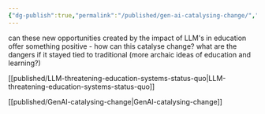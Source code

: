 ```yaml
---
{"dg-publish":true,"permalink":"/published/gen-ai-catalysing-change/","dgPassFrontmatter":true,"noteIcon":""}
---
```


can these new opportunities created by the impact of LLM's in education offer something positive - how can this catalyse change? what are the dangers if it stayed tied to traditional (more archaic ideas of education and learning?) 

[[published/LLM-threatening-education-systems-status-quo\|LLM-threatening-education-systems-status-quo]]

[[published/GenAI-catalysing-change\|GenAI-catalysing-change]]